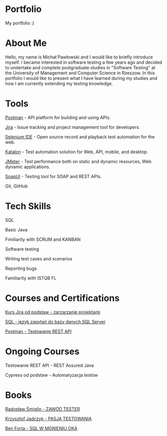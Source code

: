# Portfolio
My portfolio :) 
# About Me
Hello, my name is Michał Pawłowski and I would like to briefly introduce myself. I became interested in software testing a few years ago and decided to undertake and complete postgraduate studies in "Software Testing" at the University of Management and Computer Science in Rzeszow. In this portfolio I would like to present what I have learned during my studies and how I am currently extending my testing knowledge. 

# Tools
[Postman](https://www.postman.com/) - API platform for building and using APIs.

[Jira](https://www.atlassian.com/pl/software/jira) - Issue tracking and project management tool for developers.

[Selenium IDE](https://chrome.google.com/webstore/detail/selenium-ide/mooikfkahbdckldjjndioackbalphokd) - Open source record and playback test automation for the web.

[Katalon](https://katalon.com/) - Test automation solution for Web, API, mobile, and desktop.

[JMeter](https://jmeter.apache.org/) - Test performance both on static and dynamic resources, Web dynamic applications.

[SoapUI](https://www.soapui.org/) - Testing tool for SOAP and REST APIs.

Git, GitHub

# Tech Skills

SQL

Basic Java

Fimiliarity with SCRUM and KANBAN

Software testing

Writing test cases and scenarios

Reporting bugs

Familiarity with ISTQB FL

# Courses and Certifications

[Kurs Jira od podstaw - zarząrzanie projektami](https://www.udemy.com/certificate/UC-21225db2-9bbb-41fa-906b-05a5fa39e814)

[SQL - język zapytań do bazy danych SQL Server](https://www.udemy.com/certificate/UC-324b1456-4980-4223-94c0-d068a8b45b75)

[Postman - Testowanie REST API](https://www.udemy.com/certificate/UC-9f3620f7-d54e-4080-94b1-89cc2fe13641)

# Ongoing Courses

Testowanie REST API - REST Assured Java

Cypress od podstaw - Automatyzacja testów

# Books

[Radosław Śmiglin - ZAWÓD TESTER](https://www.empik.com/zawod-tester-od-decyzji-do-zdobycia-doswiadczenia-smilgin-radoslaw,p1214300025,ksiazka-p)

[Krzysztof Jadczyk - PASJA TESTOWANIA](https://www.empik.com/pasja-testowania-jadczyk-krzysztof,p1255689165,ksiazka-p)

[Ben Forta - SQL W MGNIENIU OKA](https://www.empik.com/sql-w-mgnieniu-oka-opanuj-jezyk-zapytan-w-10-minut-dziennie-forta-ben,p1306423504,ksiazka-p)
